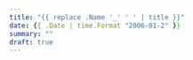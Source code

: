 ```yaml
---
title: "{{ replace .Name '_' ' ' | title }}"
date: {{ .Date | time.Format "2006-01-2" }}
summary: ""
draft: true
---
```


